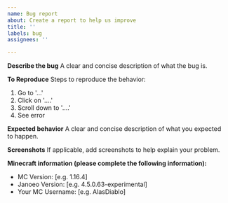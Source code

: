 ```yaml
---
name: Bug report
about: Create a report to help us improve
title: ''
labels: bug
assignees: ''

---
```


**Describe the bug**
A clear and concise description of what the bug is.

**To Reproduce**
Steps to reproduce the behavior:
1. Go to '...'
2. Click on '....'
3. Scroll down to '....'
4. See error

**Expected behavior**
A clear and concise description of what you expected to happen.

**Screenshots**
If applicable, add screenshots to help explain your problem.

**Minecraft information (please complete the following information):**
 - MC Version: [e.g. 1.16.4]
 - Janoeo Version: [e.g. 4.5.0.63-experimental]
 - Your MC Username: [e.g. AlasDiablo]
